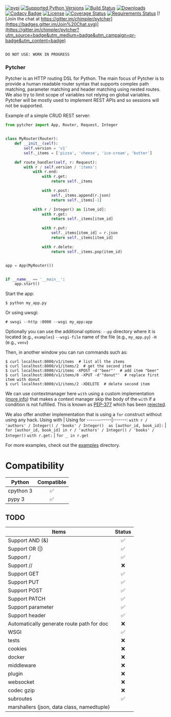 [![pypi](http://img.shields.io/pypi/v/pytcher.png)](https://pypi.python.org/pypi/pytcher)
[![Supported Python Versions](https://img.shields.io/pypi/pyversions/Pytcher.svg)](https://pypi.python.org/pypi/pytcher/)
[![Build Status](https://travis-ci.org/chimpler/pytcher.svg)](https://travis-ci.org/chimpler/pytcher)
[![Downloads](https://img.shields.io/pypi/dm/pytcher.svg)](https://pypistats.org/packages/pytcher)
[![Codacy Badge](https://api.codacy.com/project/badge/Grade/684cdd4d82734702ac612bf8b25fc5a0)](https://www.codacy.com/app/francois-dangngoc/pyhocon?utm_source=github.com&amp;utm_medium=referral&amp;utm_content=chimpler/pyhocon&amp;utm_campaign=Badge_Grade)
[![License](https://img.shields.io/pypi/l/Pyhocon.svg)](https://pypi.python.org/pypi/pyhocon/)
[![Coverage Status](https://coveralls.io/repos/chimpler/pytcher/badge.svg)](https://coveralls.io/r/chimpler/pytcher)
[![Requirements Status](https://requires.io/github/chimpler/pytcher/requirements.svg?branch=master)](https://requires.io/github/chimpler/pytcher/requirements/?branch=master)
[![Join the chat at https://gitter.im/chimpler/pytcher](https://badges.gitter.im/Join%20Chat.svg)](https://gitter.im/chimpler/pytcher?utm_source=badge&utm_medium=badge&utm_campaign=pr-badge&utm_content=badge)

```

DO NOT USE: WORK IN PROGRESS

```

### Pytcher

Pytcher is an HTTP routing DSL for Python. The main focus of Pytcher is to provide a human readable router syntax that supports complex path matching, parameter matching and header matching using nested routes.
We also try to limit scope of variables not relying on global variables.
Pytcher will be mostly used to implement REST APIs and so sessions will not be supported.

Example of a simple CRUD REST server:
```python
from pytcher import App, Router, Request, Integer


class MyRouter(Router):
    def __init__(self):
        self.version = 'v1'
        self._items = ['pizza', 'cheese', 'ice-cream', 'butter']

    def route_handler(self, r: Request):
        with r / self.version / 'items':
            with r.end:
                with r.get:
                    return self._items

                with r.post:
                    self._items.append(r.json)
                    return self._items[-1]

            with r / Integer() as [item_id]:
                with r.get:
                    return self._items[item_id]

                with r.put:
                    self._items[item_id] = r.json
                    return self._items[item_id]

                with r.delete:
                    return self._items.pop(item_id)


app = App(MyRouter())


if __name__ == '__main__':
    app.start()
```

Start the app:

    $ python my_app.py
    
Or using uwsgi:

    # uwsgi --http :8000 --wsgi my_app:app

Optionally you can use the additional options:
`--pp` directory where it is located (e.g., `examples`)
`--wsgi-file` name of the file (e.g., `my_app.py`) 
`-H` <path to virtual environment> (e.g., `venv`)

Then, in another window you can run commands such as:

    $ curl localhost:8000/v1/items  # list all the items
    $ curl localhost:8000/v1/items/2  # get the second item
    $ curl localhost:8000/v1/items -XPOST -d'"beer"'  # add item "beer"
    $ curl localhost:8000/v1/items/0 -XPUT -d'"donut"'  # replace first item with donut
    $ curl localhost:8000/v1/items/2 -XDELETE  # delete second item

We can use contextmanager here `with` using a custom implementation ([more info](https://stackoverflow.com/questions/12594148/skipping-execution-of-with-block/54765496#54765496))
that makes a context manager skip the body of the `with` if a condition is not fulfilled.
This is known as [PEP-377](https://www.python.org/dev/peps/pep-0377/) which has been [rejected](https://www.python.org/dev/peps/pep-0377/).

We also offer another implementation that is using a `for` construct without using any hack.
Using with | Using for
------------|:------:
`with r / 'authors' / Integer() / 'books' / Integer()  as [author_id, book_id]:` | `for [author_id, book_id] in r / 'authors' / Integer() / 'books' / Integer()` 
`with r.get:` | `for _ in r.get`

For more examples, check out the [examples](https://github.com/chimpler/pytcher/tree/master/examples) directory.

# Compatibility

Python      | Compatible
------------|:------:
cpython 3   | :white_check_mark:
pypy 3      | :white_check_mark:

## TODO

Items                                     | Status
------------------------------------------| :-----:
Support AND (&)                           | :white_check_mark:
Support OR (\|)                           | :white_check_mark:
Support /                                 | :white_check_mark:
Support //                                | :x:
Support GET                               | :white_check_mark:
Support PUT                               | :white_check_mark:
Support POST                              | :white_check_mark:
Support PATCH                             | :white_check_mark:
Support parameter                         | :white_check_mark:
Support header                            | :white_check_mark:
Automatically generate route path for doc | :x:
WSGI                                      | :white_check_mark:
tests                                     | :x:
cookies                                   | :x:
docker                                    | :x:
middleware                                | :x:
plugin					                  | :x:
websocket			                	  | :x:
codec gzip                                | :x:
subroutes                                 | :white_check_mark:
marshallers (json, data class, namedtuple)|

